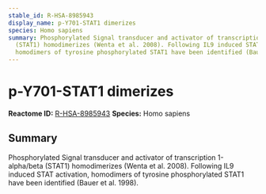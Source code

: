 ```yaml
---
stable_id: R-HSA-8985943
display_name: p-Y701-STAT1 dimerizes
species: Homo sapiens
summary: Phosphorylated Signal transducer and activator of transcription 1-alpha/beta
  (STAT1) homodimerizes (Wenta et al. 2008). Following IL9 induced STAT activation,
  homodimers of tyrosine phosphorylated STAT1 have been identified (Bauer et al. 1998).
---
```


# p-Y701-STAT1 dimerizes
**Reactome ID:** [R-HSA-8985943](https://reactome.org/content/detail/R-HSA-8985943)
**Species:** Homo sapiens

## Summary

Phosphorylated Signal transducer and activator of transcription 1-alpha/beta (STAT1) homodimerizes (Wenta et al. 2008). Following IL9 induced STAT activation, homodimers of tyrosine phosphorylated STAT1 have been identified (Bauer et al. 1998).
